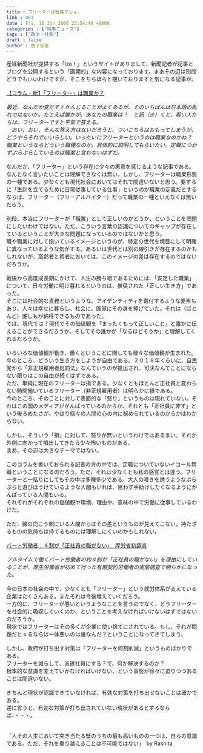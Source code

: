 ```yaml
---
title : フリーターは職業でしょ。
link : 861
date : Fri, 16 Jun 2006 23:54:48 +0000
categories : ["時事ニュース"]
tags : ["政治・社会"]
draft : false
author : 倉下忠憲
---
```


産経新聞社が提供する「iza！」というサイトがありまして、新聞記者が記事とブログを公開するという「画期的」な内容になっております。まあその辺は別段どうでもいいわけですが、そこをちらほらと覗いておりますと気になる記事が。<BR><BR><A HREF="http://www.iza.ne.jp/news/newsarticle/column/other/5673/" TARGET="_blank">【コラム・断】「フリーター」は職業か？</A> <BR><BR><I>最近、なんだか変だぞとかんじることがよくあるが、そのいちばんは日本語の乱れではないか。たとえば誰かが、あなたの職業は？　と訊（き）くと、若い人たちは、フリーターですと平気で答える。<BR>　おい、おい、そんな答え方はないだろうと、ついこちらはおもってしまうが、どうやらそれでいいらしい。いったいにフリーターというのは職業なのかね？　職業というならどういう職種なのか、具体的に説明してもらいたい。定職につかずぶらぶらしているのは職業と言わないはずだ。</I><BR><BR>なんだか、「フリーター」という存在に少々の悪意を感じるような記事である。<BR>なんとなく言いたいことは理解できなくは無い。しかし、フリーターは職業形態の一種である。少なくとも現代社会においてはそれで間違いないと思う。要するに「生計を立てるために日常従事している仕事」というのが職業の定義だとするならば、フリーター（フリーアルバイター）だって職業の一種といえなくは無いだろう。<BR><BR>別段、本当にフリーターが「職業」として正しいのかどうか、ということを問題にしたいわけではない。ただ、こういう言葉の認識についてのギャップが存在しているということが大きな問題になっているのではないかと思う。<BR>職や職業に対して抱いているイメージというのが、特定の世代を境目にして明確に異なっているような気がする。あるいは世代とは別の線引きが存在するのかもしれないが、高齢者と若者においては、このイメージの差は存在するのではないだろうか。<BR><BR>戦後から高度成長期にかけて、人生の勝ち組であるためには、「安定した職業」について、日々労働に明け暮れるというのは、推奨された「正しい生き方」であった。<BR>そこには社会的な責務というような、アイデンティティを寄付するような要素もあり、人々は幸せに暮らし、社会に、国家にその身を捧げていた。それは（ほとんど）誰しもが納得できるものであった。<BR>では、現代では？現代でその価値観を「まったくもって正しいこと」と誰かに伝えることができるだろうか。そしてその誰かが「なるほどそうか」と理解してくれるだろうか。<BR><BR>いろいろな価値観が動き、働くということに関しても様々な価値観が生まれた。<BR>今のところ、どういう生き方をしようが自由である。２０１８年くらいに、自民党から「非正規雇用者処罰法」なんていうのが提出され、可決なんてことにならない限りはこの自由が続くはずである。<BR>ただ、単純に現在のフリーターは損である。少なくともほとんど正社員と変わらない時間働いているフリーター（非正規雇用者）は明らかに損である。<BR>今のところ、そのことに対して表面的な「怒り」というものは現れていない。それはこの国のメディアががんばっているのからか、それとも「正社員に非ず」という後ろめたさが、やはり個々の人間の心の内に秘められているのからかはわからない。<BR><BR>しかし、そういう「損」に対して、怒りが無いというわけではあるまい。それが外側に向かって噴出してきたら少々怖いものがある。<BR>まあ、その辺は大きなテーマではない。<BR><BR>このコラムを書いておられる記者の方の中では、定職についていないイコール無職ということになるのだろう。ただ、それは少なくとも私の感覚とは違う。フリーターと一括りにしてもその中は多種多少である。大人の嘆きを誘うようなぶらぶらと遊びほうけているような人間もいれば、思わず手助けしたくなるようにがんばっている人間もいる。<BR>それぞれがそれぞれの価値観や環境、理由や、意味の中で労働に従事しているわけだ。<BR><BR>ただ、線の向こう側にいる人間からはその差というものが見えてこない。持たざるものの気持ちは持てるものには理解しにくいのかもしれない。<BR><BR><A HREF="http://www.mainichi-msn.co.jp/shakai/wadai/news/20060615k0000e040040000c.html" TARGET="_blank">パート労働者：４割が「正社員の職がない」　厚労省初調査</A><BR><BR><I>フルタイムで働くパート労働者の約４割が「正社員の職がない」を理由にしていることが、厚生労働省が初めて行った有期契約労働者の実態調査で明らかになった。</I><BR><BR>今の日本の社会の中で、少なくとも「フリーター」という就労体系が支えている企業はたくさんある。またそれは今後増えていくだろう。<BR>一方的に、フリーターが悪いというようなことを言うのでなく、どうフリーターを社会的に吸収していくのか、ということを考えなければいけないはずではないのだろうか。<BR>現状ではフリーターはその多くが企業に使い捨てにされている。もし、それが問題だとｓるならば一体悪いのは誰なんだ？ということになってきてしまう。<BR><BR>しかし、政府が打ち出す対策は「フリーターを何割削減」というものばかりである。<BR>フリーターを減らして、派遣社員にする？で、何か解決するのか？<BR>根本的な意識を変えていかなければいけない、という事態が徐々に迫りつつあることは間違いない。<BR><BR>きちんと現状が認識できていなければ、有効な対策を打ち出せないことは確かである。<BR>逆に言うと、有効な対策が打ち出されていない現状があるとするならば、・・・。<BR><BR><BR>「人その人生において突き当たる壁のうちの最も高いものの一つは、自らの意識である。ただ、それを乗り越えることは不可能ではない」　by Rashita<br><br>
